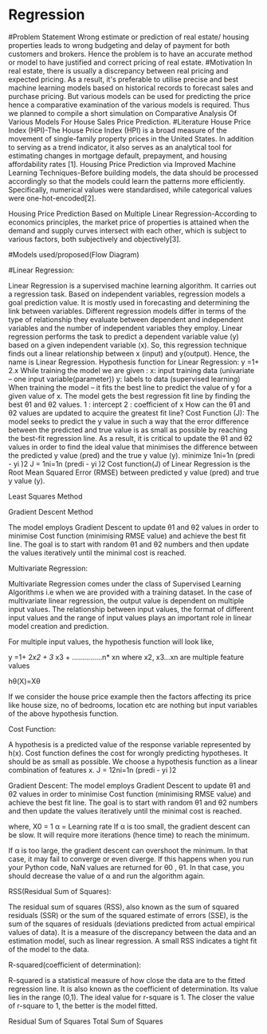 # Regression
#Problem Statement
Wrong estimate or prediction of real estate/ housing properties leads to wrong budgeting and delay of payment for both customers and brokers. Hence the problem is to have an accurate method or model to have justified and correct pricing of real estate.
#Motivation
In real estate, there is usually a discrepancy between real pricing and expected pricing. As a result, it's preferable to utilise precise and best machine learning models based on historical records to forecast sales and purchase pricing. But various models can be used for predicting the price hence a comparative examination of the various models is required. Thus we planned to compile a short simulation on Comparative Analysis Of Various Models For House Sales Price  Prediction.
#Literature
House Price Index (HPI)-The House Price Index (HPI) is a broad measure of the movement of single-family property prices in the United States. In addition to serving as a trend indicator, it also serves as an analytical tool for estimating changes in mortgage default, prepayment, and housing affordability rates [1].
Housing Price Prediction via Improved Machine Learning Techniques-Before building models, the data should be processed accordingly so that the models could learn the patterns more efficiently. Specifically, numerical values were standardised, while categorical values were one-hot-encoded[2].

Housing Price Prediction Based on Multiple Linear Regression-According to economics principles, the market price of properties is attained when the demand and supply curves intersect with each other, which is subject to various factors, both subjectively and objectively[3]. 


#Models used/proposed(Flow Diagram)

#Linear Regression:


Linear Regression is a supervised machine learning algorithm. It carries out a regression task. Based on independent variables, regression models a goal prediction value. It is mostly used in forecasting and determining the link between variables. Different regression models differ in terms of the type of relationship they evaluate between dependent and independent variables and the number of independent variables they employ.
Linear regression performs the task to predict a dependent variable value (y) based on a given independent variable (x). So, this regression technique finds out a linear relationship between x (input) and y(output). Hence, the name is Linear Regression. 
Hypothesis function for Linear Regression:
   y =1+ 2.x
While training the model we are given :
x: input training data (univariate – one input variable(parameter))
y: labels to data (supervised learning)
When training the model – it fits the best line to predict the value of y for a given value of x. The model gets the best regression fit line by finding the best θ1 and θ2 values.
1 : intercept
2 : coefficient of x
How can the θ1 and θ2 values are updated to acquire the greatest fit line?
Cost Function (J):
The model seeks to predict the y value in such a way that the error difference between the predicted and true value is as small as possible by reaching the best-fit regression line. As a result, it is critical to update the θ1 and θ2 values in order to find the ideal value that minimises the difference between the predicted y value (pred) and the true y value (y).
minimize 1ni=1n (predi - yi )2
J = 1ni=1n (predi - yi )2
Cost function(J) of Linear Regression is the Root Mean Squared Error (RMSE) between predicted y value (pred) and true y value (y).





Least Squares Method


Gradient Descent Method


The model employs Gradient Descent to update θ1 and θ2 values in order to minimise Cost function (minimising RMSE value) and achieve the best fit line. The goal is to start with random θ1 and θ2 numbers and then update the values iteratively until the minimal cost is reached.

Multivariate Regression:

Multivariate Regression comes under the class of Supervised Learning Algorithms i.e when we are provided with a training dataset. In the case of multivariate linear regression, the output value is dependent on multiple input values. The relationship between input values, the format of different input values and the range of input values plays an important role in linear model creation and prediction.

For multiple input values, the hypothesis function will look like,

 y =1+ 2*x2  + 3* x3 + ……………n* xn
where x2, x3...xn  are multiple feature values


hθ(X)=Xθ 

If we consider the house price example then the factors affecting its price like house size, no of bedrooms, location etc are nothing but input variables of the above hypothesis function.

Cost Function:

A hypothesis is a predicted value of the response variable represented by h(x). Cost function defines the cost for wrongly predicting hypotheses. It should be as small as possible. We choose a hypothesis function as a linear combination of features x. 
J = 12ni=1n (predi - yi )2

Gradient Descent:
The model employs Gradient Descent to update θ1 and θ2 values in order to minimise Cost function (minimising RMSE value) and achieve the best fit line. The goal is to start with random θ1 and θ2 numbers and then update the values iteratively until the minimal cost is reached.


where, X0 = 1
     α = Learning rate
If α is too small, the gradient descent can be slow. It will require more iterations (hence time) to reach the minimum.

If α is too large, the gradient descent can overshoot the minimum. In that case, it may fail to converge or even diverge. If this happens when you run your Python code, NaN values are returned for θ0 , θ1. In that case, you should decrease the value of α and run the algorithm again.




RSS(Residual Sum of Squares):

The residual sum of squares (RSS), also known as the sum of squared residuals (SSR) or the sum of the squared estimate of errors (SSE), is the sum of the squares of residuals (deviations predicted from actual empirical values of data). It is a measure of the discrepancy between the data and an estimation model, such as linear regression. A small RSS indicates a tight fit of the model to the data.


R-squared(coefficient of determination):

R-squared is a statistical measure of how close the data are to the fitted regression line. It is also known as the coefficient of determination. Its value lies in the range (0,1). The ideal value for r-square is 1. The closer the value of r-square to 1, the better is the model fitted.

Residual Sum of Squares					Total Sum of Squares 
			

   	
